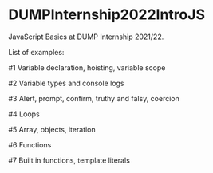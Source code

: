 # DUMPInternship2022IntroJS
JavaScript Basics at DUMP Internship 2021/22.

List of examples:

#1 Variable declaration, hoisting, variable scope

#2 Variable types and console logs

#3 Alert, prompt, confirm, truthy and falsy, coercion

#4 Loops

#5 Array, objects, iteration

#6 Functions

#7 Built in functions, template literals